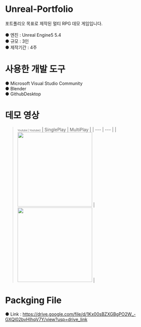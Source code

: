 # Unreal-Portfolio

포트폴리오 목표로 제작된 멀티 RPG 데모 게임입니다.<br/>
<br/>
● 엔진 : Unreal Engine5 5.4 <br/>
● 규모 : 3인 <br/>
● 제작기간 : 4주 <br/>

# 사용한 개발 도구<br/>
● Microsoft Visual Studio Community<br/>
● Blender<br/>
● GithubDesktop<br/>

# 데모 영상
> <span style="font-size: 8px;">Youtube | Youtube2</span>
| SinglePlay | MultiPlay |
| --- | --- |
| <img src="https://img.youtube.com/vi/PPo4rxRjsWc/0.jpg" width="240"> | <img src="https://img.youtube.com/vi/9zh2KllxqSw/0.jpg" width="240"> |

# Packging File
● Link : https://drive.google.com/file/d/1Kx00sBZXGBgPO2W_-GXQI02bvHIhqV7Y/view?usp=drive_link <br/>

